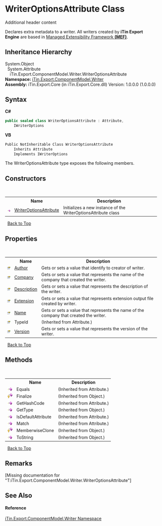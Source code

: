 # WriterOptionsAttribute Class
Additional header content 

Declares extra metadata to a writer. All writers created by <strong>iTin Export Engine</strong> are based in <a href="http://msdn.microsoft.com/es-es/library/dd460648.aspx">Managed Extensibility Framework <strong>(MEF)</strong></a>.


## Inheritance Hierarchy
System.Object<br />&nbsp;&nbsp;System.Attribute<br />&nbsp;&nbsp;&nbsp;&nbsp;iTin.Export.ComponentModel.Writer.WriterOptionsAttribute<br />
**Namespace:**&nbsp;<a href="N_iTin_Export_ComponentModel_Writer">iTin.Export.ComponentModel.Writer</a><br />**Assembly:**&nbsp;iTin.Export.Core (in iTin.Export.Core.dll) Version: 1.0.0.0 (1.0.0.0)

## Syntax

**C#**<br />
``` C#
public sealed class WriterOptionsAttribute : Attribute, 
	IWriterOptions
```

**VB**<br />
``` VB
Public NotInheritable Class WriterOptionsAttribute
	Inherits Attribute
	Implements IWriterOptions
```

The WriterOptionsAttribute type exposes the following members.


## Constructors
&nbsp;<table><tr><th></th><th>Name</th><th>Description</th></tr><tr><td>![Public method](media/pubmethod.gif "Public method")</td><td><a href="M_iTin_Export_ComponentModel_Writer_WriterOptionsAttribute__ctor">WriterOptionsAttribute</a></td><td>
Initializes a new instance of the WriterOptionsAttribute class</td></tr></table>&nbsp;
<a href="#writeroptionsattribute-class">Back to Top</a>

## Properties
&nbsp;<table><tr><th></th><th>Name</th><th>Description</th></tr><tr><td>![Public property](media/pubproperty.gif "Public property")</td><td><a href="P_iTin_Export_ComponentModel_Writer_WriterOptionsAttribute_Author">Author</a></td><td>
Gets or sets a value that identify to creator of writer.</td></tr><tr><td>![Public property](media/pubproperty.gif "Public property")</td><td><a href="P_iTin_Export_ComponentModel_Writer_WriterOptionsAttribute_Company">Company</a></td><td>
Gets or sets a value that represents the name of the company that created the writer.</td></tr><tr><td>![Public property](media/pubproperty.gif "Public property")</td><td><a href="P_iTin_Export_ComponentModel_Writer_WriterOptionsAttribute_Description">Description</a></td><td>
Gets or sets a value that represents the description of the writer.</td></tr><tr><td>![Public property](media/pubproperty.gif "Public property")</td><td><a href="P_iTin_Export_ComponentModel_Writer_WriterOptionsAttribute_Extension">Extension</a></td><td>
Gets or sets a value that represents extension output file created by writer.</td></tr><tr><td>![Public property](media/pubproperty.gif "Public property")</td><td><a href="P_iTin_Export_ComponentModel_Writer_WriterOptionsAttribute_Name">Name</a></td><td>
Gets or sets a value that represents the name of the company that created the writer.</td></tr><tr><td>![Public property](media/pubproperty.gif "Public property")</td><td>TypeId</td><td> (Inherited from Attribute.)</td></tr><tr><td>![Public property](media/pubproperty.gif "Public property")</td><td><a href="P_iTin_Export_ComponentModel_Writer_WriterOptionsAttribute_Version">Version</a></td><td>
Gets or sets a value that represents the version of the writer.</td></tr></table>&nbsp;
<a href="#writeroptionsattribute-class">Back to Top</a>

## Methods
&nbsp;<table><tr><th></th><th>Name</th><th>Description</th></tr><tr><td>![Public method](media/pubmethod.gif "Public method")</td><td>Equals</td><td> (Inherited from Attribute.)</td></tr><tr><td>![Protected method](media/protmethod.gif "Protected method")</td><td>Finalize</td><td> (Inherited from Object.)</td></tr><tr><td>![Public method](media/pubmethod.gif "Public method")</td><td>GetHashCode</td><td> (Inherited from Attribute.)</td></tr><tr><td>![Public method](media/pubmethod.gif "Public method")</td><td>GetType</td><td> (Inherited from Object.)</td></tr><tr><td>![Public method](media/pubmethod.gif "Public method")</td><td>IsDefaultAttribute</td><td> (Inherited from Attribute.)</td></tr><tr><td>![Public method](media/pubmethod.gif "Public method")</td><td>Match</td><td> (Inherited from Attribute.)</td></tr><tr><td>![Protected method](media/protmethod.gif "Protected method")</td><td>MemberwiseClone</td><td> (Inherited from Object.)</td></tr><tr><td>![Public method](media/pubmethod.gif "Public method")</td><td>ToString</td><td> (Inherited from Object.)</td></tr></table>&nbsp;
<a href="#writeroptionsattribute-class">Back to Top</a>

## Remarks
\[Missing <remarks> documentation for "T:iTin.Export.ComponentModel.Writer.WriterOptionsAttribute"\]

## See Also


#### Reference
<a href="N_iTin_Export_ComponentModel_Writer">iTin.Export.ComponentModel.Writer Namespace</a><br />